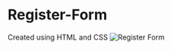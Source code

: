 # Register-Form
 Created using HTML and CSS
![Register Form](https://github.com/Het2804/Register-Form/assets/142522726/db98ee68-acbd-4733-b9da-9784171cfefc)
